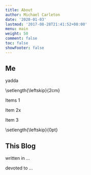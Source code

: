 ```yaml
---
title: About
author: Michael Carleton
date: '2020-01-03'
lastmod: '2017-08-28T21:41:52+08:00'
menu: main
weight: 50
comment: false
toc: false
showFooter: false
---
```


## Me

yadda

\setlength{\leftskip}{2cm}

Items 1

Item 2x

Item 3

\setlength{\leftskip}{0pt}

## This Blog

written in ... 

devoted to ...
